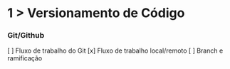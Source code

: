 # 1 > Versionamento de Código
### Git/Github
[ ] Fluxo de trabalho do Git
[x] Fluxo de trabalho local/remoto
[ ] Branch e ramificação